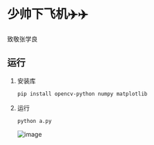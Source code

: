 # 少帅下飞机✈️✈️

致敬张学良

## 运行
1. 安装库
    ```bash
    pip install opencv-python numpy matplotlib
    ```
2. 运行
    ```bash
    python a.py
    ```

    ![image](https://github.com/user-attachments/assets/bfbfff3a-cb67-4f39-8f35-04a6c96d4267)

